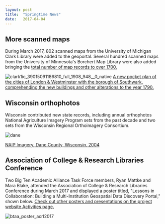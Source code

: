 ```yaml
---
layout: post
title:  "Springtime News"
date:   2017-04-04
---
```


## More scanned maps
During March 2017, 802 scanned maps from the University of Michigan Clark Library were added to the geoportal.  Several hundred scanned maps from the University of Minnesota's Borchert Map Library were also added bringing the [total number of map records to over 1700.](https://geo.btaa.org/?f%5Blayer_geom_type_s%5D%5B%5D=Paper+Map)

![clark1ic_39015091186810_full_1908_948__0_native](https://cloud.githubusercontent.com/assets/2367677/24633862/5786ec62-1890-11e7-9e05-bd9f911561ea.jpg)
[A new pocket plan of the cities of London & Westminster with the borough of Southwark, comprehending the new buildings and other alterations to the year 1790.](https://geo.btaa.org/catalog/befb25e9-1e60-451a-9b25-901cb51e04b3)

## Wisconsin orthophotos
Wisconsin contributed new state records, including annual orthophotos National Agriculture Imagery Program sets from the past decade and two sets from the Wisconsin Regional Orthoimagery Consortium.

![dane](https://cloud.githubusercontent.com/assets/2367677/24633875/65a06210-1890-11e7-870e-c03edafbf638.jpg)

[NAIP Imagery, Dane County, Wisconsin, 2004](https://geo.btaa.org/catalog/F49B9BD7-CB8E-4C24-ABC3-BD8E20FACB4C)

## Association of College & Research Libraries Conference
Two Big Ten Academic Alliance Task Force members, Ryan Mattke and Mara Blake, attended the Association of College & Research Libraries Conference during March 2017 and displayed a poster titled, "Lessons in Collaboration: Building a Multi-Institution Geospatial Data Discovery Portal," shown below.  [Check out other posters and presentations on the project website Activities page.  ](https://sites.google.com/umn.edu/btaa-gdp/activities)

![btaa_poster_acrl2017](https://cloud.githubusercontent.com/assets/2367677/24633614/113ca720-188f-11e7-865a-ad089cead9b0.jpg)
